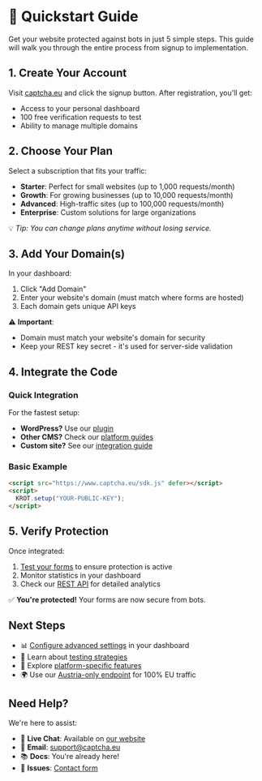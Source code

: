 # :rocket: Quickstart Guide

Get your website protected against bots in just 5 simple steps. This guide will walk you through the entire process from signup to implementation.

## 1. **Create Your Account**

Visit [captcha.eu](https://www.captcha.eu/) and click the signup button. After registration, you'll get:
- Access to your personal dashboard
- 100 free verification requests to test
- Ability to manage multiple domains

## 2. **Choose Your Plan**

Select a subscription that fits your traffic:
- **Starter**: Perfect for small websites (up to 1,000 requests/month)
- **Growth**: For growing businesses (up to 10,000 requests/month)
- **Advanced**: High-traffic sites (up to 100,000 requests/month)
- **Enterprise**: Custom solutions for large organizations

💡 *Tip: You can change plans anytime without losing service.*

## 3. **Add Your Domain(s)**

In your dashboard:
1. Click "Add Domain"
2. Enter your website's domain (must match where forms are hosted)
3. Each domain gets unique API keys

⚠️ **Important**: 
- Domain must match your website's domain for security
- Keep your REST key secret - it's used for server-side validation

## 4. **Integrate the Code**

### Quick Integration
For the fastest setup:
- **WordPress?** Use our [plugin](wordpress-install.md)
- **Other CMS?** Check our [platform guides](_sidebar.md#platforms)
- **Custom site?** See our [integration guide](install.md)

### Basic Example
```html
<script src="https://www.captcha.eu/sdk.js" defer></script>
<script>
  KROT.setup("YOUR-PUBLIC-KEY");
</script>
```

## 5. **Verify Protection**

Once integrated:
1. [Test your forms](testing.md) to ensure protection is active
2. Monitor statistics in your dashboard
3. Check our [REST API](rest.md) for detailed analytics

✅ **You're protected!** Your forms are now secure from bots.

## Next Steps

- 📊 [Configure advanced settings](https://www.captcha.eu/login) in your dashboard
- 🧪 Learn about [testing strategies](testing.md)
- 🔧 Explore [platform-specific features](install.md)
- 🌍 Use our [Austria-only endpoint](at-traffic.md) for 100% EU traffic

## Need Help?

We're here to assist:
- 💬 **Live Chat**: Available on [our website](https://www.captcha.eu)
- 📧 **Email**: support@captcha.eu
- 📚 **Docs**: You're already here!
- 🐛 **Issues**: [Contact form](https://www.captcha.eu/contact)


